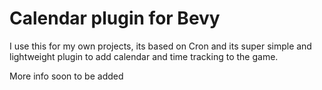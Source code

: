 # Calendar plugin for Bevy

I use this for my own projects, its based on Cron and its super simple and lightweight plugin to add calendar and time tracking to the game.

More info soon to be added
